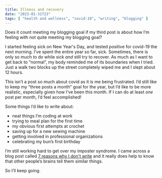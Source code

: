 ```yaml
---
title: Illness and recovery
date: "2023-01-31T23"
tags: [ "health and wellness", "covid-19", "writing", "blogging" ]
---
```


Does it count meeting my blogging goal if my third post is about how I’m feeling with not quite meeting my blogging goal?

I started feeling sick on New Year's Day, and tested positive for covid-19 the next morning. I’ve spent the entire year so far, sick. Sometimes, there is only so much to do while sick _and_ still try to recover. As much as I want to get back to “normal”, my body reminded me of its boundaries when I tried. Just a walk two blocks up the street completely wiped me and I slept about 12 hours.

This isn’t a post so much about covid as it is me being frustrated. I’d still like to keep my “three posts a month” goal for the year, but I’d like to be more realistic, especially given how I’ve been this month. If I can do at least _one_ post per month, I’d feel accomplished!

Some things I’d like to write about:

- neat things I’m coding at work
- trying to meal plan for the first time
- my obvious first attempts at crochet
- saving up for a new sewing machine
- getting involved in professional organizations
- celebrating my bun’s first birthday

I’m still working hard to get over my imposter syndrome. I came across a blog post called [7 reasons why I don't write](https://mxb.dev/blog/seven-reasons-why-i-dont-write/) and it really does help to know that other people’s brains tell them similar things.

So I’ll keep going.
